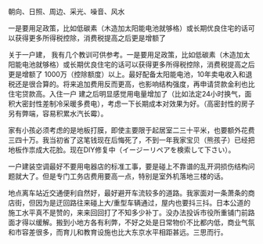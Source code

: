 朝向、日照、周边、采光、噪音、风水


一是要用足政策，比如低碳素（木造加太阳能电池就够格）或长期优良住宅的话可以获得更多所得税控除，消费税提高之后更是增额了


关于一户建，
我有几个教训可供参考。一是要用足政策，比如低碳素（木造加太阳能电池就够格）或长期优良住宅的话可以获得更多所得税控除，消费税提高之后更是增额了
1000万（控除额度）以上。最好配备太阳能电池，10年卖电收入和退税还是很合算的。将来追加费用反而更高，也影响结构强度，再申请贷款金利也比住宅贷款高。入住一户
建之后明显感觉用电量增加了（比如法定24小时换气，面积大密封性差制冷采暖多费电），考虑一下长期成本对效果为好。（高密封性的房子另有弊端，容易积累水汽长霉）。


家有小孩必须考虑的是地板打膜，即使主要限于起居室二三十平米，也要额外花费三四十万。我当初省了这笔钱现在后悔死了，不到一年我家宝贝（熊孩子）已经把地板作祟成大花脸。现在DIY修复中（イージーリペアを検索して下さい）。

一户建装空调最好不要用电器店的标准工事，要是碰上不靠谱的乱开洞损伤结构问题就大了。但是专门工务店费用要高一点，特别是室外机落地三楼的话。

地点离车站近交通便利自然好，最好避开车流较多的道路。我家面对一条萧条的商店街，但因为是迂回路往来碰上大/重型车辆通过，屋内也要抖三抖。日本公道的施工水平真不是赞的，来来回回打了不知多少补丁。没办法投诉市役所重铺门前路面才得以缓解。搬到小地方各有利弊，不好之处是日常物价不比都内低，商业气氛和市容差很多，而育儿和教育设施也比大东京水平相距甚远。三思而行。
